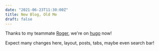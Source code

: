 ```yaml
---
date: "2021-06-23T11:30:00Z"
title: New Blog, Old Me
draft: false
---
```


Thanks to my teammate [Roger](https://www.linkedin.com/in/chilcano/), we're on [hugo](https://gohugo.io/) now! 

Expect many changes here, layout, posts, tabs, maybe even search bar!

